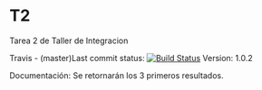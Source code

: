 # T2
Tarea 2 de Taller de Integracion

Travis - (master)Last commit status: [![Build Status](https://travis-ci.org/jtandrews/T2.svg?branch=master)](https://travis-ci.org/jtandrews/T2)
Version: 1.0.2

Documentación:
Se retornarán los 3 primeros resultados.

